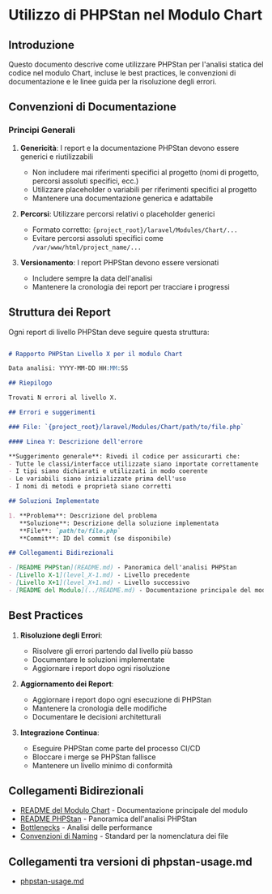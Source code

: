 # Utilizzo di PHPStan nel Modulo Chart

## Introduzione

Questo documento descrive come utilizzare PHPStan per l'analisi statica del codice nel modulo Chart, incluse le best practices, le convenzioni di documentazione e le linee guida per la risoluzione degli errori.

## Convenzioni di Documentazione

### Principi Generali

1. **Genericità**: I report e la documentazione PHPStan devono essere generici e riutilizzabili
   - Non includere mai riferimenti specifici al progetto (nomi di progetto, percorsi assoluti specifici, ecc.)
   - Utilizzare placeholder o variabili per riferimenti specifici al progetto
   - Mantenere una documentazione generica e adattabile

2. **Percorsi**: Utilizzare percorsi relativi o placeholder generici
   - Formato corretto: `{project_root}/laravel/Modules/Chart/...`
   - Evitare percorsi assoluti specifici come `/var/www/html/project_name/...`

3. **Versionamento**: I report PHPStan devono essere versionati
   - Includere sempre la data dell'analisi
   - Mantenere la cronologia dei report per tracciare i progressi

## Struttura dei Report

Ogni report di livello PHPStan deve seguire questa struttura:

```markdown

# Rapporto PHPStan Livello X per il modulo Chart

Data analisi: YYYY-MM-DD HH:MM:SS

## Riepilogo

Trovati N errori al livello X.

## Errori e suggerimenti

### File: `{project_root}/laravel/Modules/Chart/path/to/file.php`

#### Linea Y: Descrizione dell'errore

**Suggerimento generale**: Rivedi il codice per assicurarti che:
- Tutte le classi/interfacce utilizzate siano importate correttamente
- I tipi siano dichiarati e utilizzati in modo coerente
- Le variabili siano inizializzate prima dell'uso
- I nomi di metodi e proprietà siano corretti

## Soluzioni Implementate

1. **Problema**: Descrizione del problema
   **Soluzione**: Descrizione della soluzione implementata
   **File**: `path/to/file.php`
   **Commit**: ID del commit (se disponibile)

## Collegamenti Bidirezionali

- [README PHPStan](README.md) - Panoramica dell'analisi PHPStan
- [Livello X-1](level_X-1.md) - Livello precedente
- [Livello X+1](level_X+1.md) - Livello successivo
- [README del Modulo](../README.md) - Documentazione principale del modulo
```

## Best Practices

1. **Risoluzione degli Errori**:
   - Risolvere gli errori partendo dal livello più basso
   - Documentare le soluzioni implementate
   - Aggiornare i report dopo ogni risoluzione

2. **Aggiornamento dei Report**:
   - Aggiornare i report dopo ogni esecuzione di PHPStan
   - Mantenere la cronologia delle modifiche
   - Documentare le decisioni architetturali

3. **Integrazione Continua**:
   - Eseguire PHPStan come parte del processo CI/CD
   - Bloccare i merge se PHPStan fallisce
   - Mantenere un livello minimo di conformità

## Collegamenti Bidirezionali

- [README del Modulo Chart](../README.md) - Documentazione principale del modulo
- [README PHPStan](phpstan/README.md) - Panoramica dell'analisi PHPStan
- [Bottlenecks](../bottlenecks.md) - Analisi delle performance
- [Convenzioni di Naming](../../../../docs/standards/file_naming_conventions.md) - Standard per la nomenclatura dei file

## Collegamenti tra versioni di phpstan-usage.md
* [phpstan-usage.md](../../Notify/docs/phpstan-usage.md)

